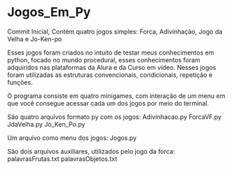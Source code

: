 # Jogos_Em_Py
Commit Inicial, Contém quatro jogos simples: Forca, Adivinhação, Jogo da Velha e Jo-Ken-po 

Esses jogos foram criados no intuito de testar meus conhecimentos em python, focado no mundo procedural, esses conhecimentos foram adquiridos nas plataformas da Alura e da Curso em vídeo. Nesses jogos foram utilizadas as estruturas convencionais, condicionais, repetição e funções.

O programa consiste em quatro minigames, com interação de um menu em que você consegue acessar cada um dos jogos por meio do terminal.

São quatro arquivos formato py com os jogos: Adivinhacao.py ForcaVF.py JdaVelha.py Jo_Ken_Po.py

Um arquivo como menu dos jogos: Jogos.py

São dois arquivos auxiliares, utilizados pelo jogo da forca: palavrasFrutas.txt palavrasObjetos.txt

